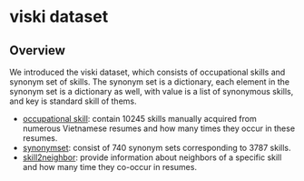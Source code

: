 # viski dataset

## Overview
We introduced the viski dataset, which consists of occupational skills and synonym set of skills. The synonym set is a dictionary, each element in the synonym set is a dictionary as well, with value is a list of synonymous skills, and key is standard skill of thems.
*  [occupational skill](https://github.com/CaoHaiNam/Vietnamese-Ocupational-Skill-Dataset/blob/main/raw_skill_terms.txt): contain 10245 skills manually acquired from numerous Vietnamese resumes and how many times they occur in these resumes.
* [synonymset](https://github.com/CaoHaiNam/Vietnamese-Ocupational-Skill-Dataset/blob/main/synonymSet.json): consist of 740 synonym sets corresponding to 3787 skills.
* [skill2neighbor](https://github.com/CaoHaiNam/Vietnamese-Occupational-Skill-Dataset/blob/main/skill2neighbor.json): provide information about neighbors of a specific skill and how many time they co-occur in resumes. 
